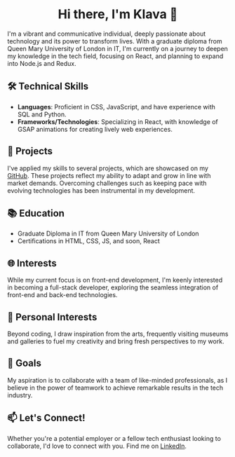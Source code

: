 <h1 align="center">Hi there, I'm Klava 👋</h1>

I'm a vibrant and communicative individual, deeply passionate about technology and its power to transform lives. With a graduate diploma from Queen Mary University of London in IT, I'm currently on a journey to deepen my knowledge in the tech field, focusing on React, and planning to expand into Node.js and Redux.

## 🛠 Technical Skills

- **Languages**: Proficient in CSS, JavaScript, and have experience with SQL and Python.
- **Frameworks/Technologies**: Specializing in React, with knowledge of GSAP animations for creating lively web experiences.

## 🚀 Projects

I've applied my skills to several projects, which are showcased on my [GitHub](https://github.com/Klava1). These projects reflect my ability to adapt and grow in line with market demands. Overcoming challenges such as keeping pace with evolving technologies has been instrumental in my development.

## 📚 Education

- Graduate Diploma in IT from Queen Mary University of London
- Certifications in HTML, CSS, JS, and soon, React

## 🌐 Interests

While my current focus is on front-end development, I'm keenly interested in becoming a full-stack developer, exploring the seamless integration of front-end and back-end technologies.

## 🎨 Personal Interests

Beyond coding, I draw inspiration from the arts, frequently visiting museums and galleries to fuel my creativity and bring fresh perspectives to my work.

## 🎯 Goals

My aspiration is to collaborate with a team of like-minded professionals, as I believe in the power of teamwork to achieve remarkable results in the tech industry.

## 📫 Let's Connect!

Whether you're a potential employer or a fellow tech enthusiast looking to collaborate, I'd love to connect with you. Find me on [LinkedIn](https://www.linkedin.com/in/klavdiya-bolshakova-90a25971/).

